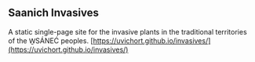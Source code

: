 ## Saanich Invasives
A static single-page site for the invasive plants in the traditional territories of the W̱SÁNEĆ peoples.
[https://uvichort.github.io/invasives/](https://uvichort.github.io/invasives/)
